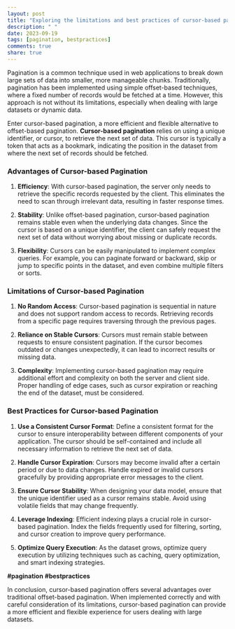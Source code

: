 ```yaml
---
layout: post
title: "Exploring the limitations and best practices of cursor-based pagination"
description: " "
date: 2023-09-19
tags: [pagination, bestpractices]
comments: true
share: true
---
```


Pagination is a common technique used in web applications to break down large sets of data into smaller, more manageable chunks. Traditionally, pagination has been implemented using simple offset-based techniques, where a fixed number of records would be fetched at a time. However, this approach is not without its limitations, especially when dealing with large datasets or dynamic data.

Enter cursor-based pagination, a more efficient and flexible alternative to offset-based pagination. **Cursor-based pagination** relies on using a unique identifier, or cursor, to retrieve the next set of data. This cursor is typically a token that acts as a bookmark, indicating the position in the dataset from where the next set of records should be fetched.

### Advantages of Cursor-based Pagination

1. **Efficiency**: With cursor-based pagination, the server only needs to retrieve the specific records requested by the client. This eliminates the need to scan through irrelevant data, resulting in faster response times.

2. **Stability**: Unlike offset-based pagination, cursor-based pagination remains stable even when the underlying data changes. Since the cursor is based on a unique identifier, the client can safely request the next set of data without worrying about missing or duplicate records.

3. **Flexibility**: Cursors can be easily manipulated to implement complex queries. For example, you can paginate forward or backward, skip or jump to specific points in the dataset, and even combine multiple filters or sorts.

### Limitations of Cursor-based Pagination

1. **No Random Access**: Cursor-based pagination is sequential in nature and does not support random access to records. Retrieving records from a specific page requires traversing through the previous pages.

2. **Reliance on Stable Cursors**: Cursors must remain stable between requests to ensure consistent pagination. If the cursor becomes outdated or changes unexpectedly, it can lead to incorrect results or missing data.

3. **Complexity**: Implementing cursor-based pagination may require additional effort and complexity on both the server and client side. Proper handling of edge cases, such as cursor expiration or reaching the end of the dataset, must be considered.

### Best Practices for Cursor-based Pagination

1. **Use a Consistent Cursor Format**: Define a consistent format for the cursor to ensure interoperability between different components of your application. The cursor should be self-contained and include all necessary information to retrieve the next set of data.

2. **Handle Cursor Expiration**: Cursors may become invalid after a certain period or due to data changes. Handle expired or invalid cursors gracefully by providing appropriate error messages to the client.

3. **Ensure Cursor Stability**: When designing your data model, ensure that the unique identifier used as a cursor remains stable. Avoid using volatile fields that may change frequently.

4. **Leverage Indexing**: Efficient indexing plays a crucial role in cursor-based pagination. Index the fields frequently used for filtering, sorting, and cursor creation to improve query performance.

5. **Optimize Query Execution**: As the dataset grows, optimize query execution by utilizing techniques such as caching, query optimization, and smart indexing strategies.

**#pagination** **#bestpractices**

In conclusion, cursor-based pagination offers several advantages over traditional offset-based pagination. When implemented correctly and with careful consideration of its limitations, cursor-based pagination can provide a more efficient and flexible experience for users dealing with large datasets.